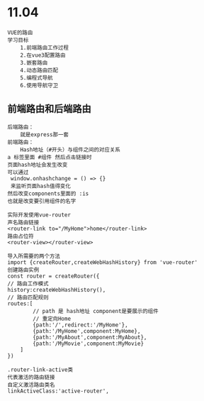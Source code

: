 # 11.04
    VUE的路由
    学习目标
        1.前端路由工作过程
        2.在vue3配置路由
        3.嵌套路由
        4.动态路由匹配
        5.编程式导航
        6.使用导航守卫

## 前端路由和后端路由
    后端路由：
        就是express那一套
    前端路由：
        Hash地址（#开头）与组件之间的对应关系
    a 标签里面 #组件 然后点击链接时
    页面hash地址会发生改变
    可以通过
     window.onhashchange = () => {}
     来监听页面hash值得变化
    然后改变components里面的 :is
    也就是改变要引用组件的名字

    实际开发使用vue-router
    声名路由链接
    <router-link to="/MyHome">home</router-link>
    路由占位符
    <router-view></router-view>
    
    导入所需要的两个方法
    import {createRouter,createWebHashHistory} from 'vue-router'
    创建路由实例
    const router = createRouter({
    // 路由工作模式
    history:createWebHashHistory(),
    // 路由匹配规则
    routes:[
            // path 是 hash地址 component是要展示的组件
            // 重定向Home
            {path:'/',redirect:'/MyHome'},
            {path:'/MyHome',component:MyHome},
            {path:'/MyAbout',component:MyAbout},
            {path:'/MyMovie',component:MyMovie} 
        ]
    })

    .router-link-active类
    代表激活的路由链接
    自定义激活路由类名
    linkActiveClass:'active-router',

